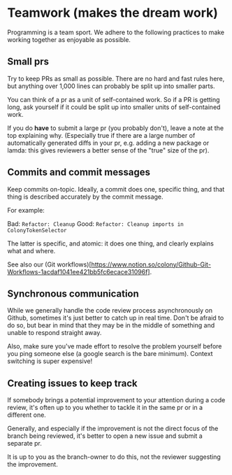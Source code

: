 # Teamwork (makes the dream work)

Programming is a team sport. We adhere to the following practices to make working together as enjoyable as possible.

## Small prs

Try to keep PRs as small as possible. There are no hard and fast rules here, but anything over 1,000 lines can probably be split up into smaller parts.

You can think of a pr as a unit of self-contained work. So if a PR is getting long, ask yourself if it could be split up into smaller units of self-contained work.

If you do **have** to submit a large pr (you probably don't), leave a note at the top explaining why. (Especially true if there are a large number of automatically generated diffs in your pr, e.g. adding a new package or lamda: this gives reviewers a better sense of the "true" size of the pr).

## Commits and commit messages

Keep commits on-topic. Ideally, a commit does one, specific thing, and that thing is described accurately by the commit message.

For example:

Bad: `Refactor: Cleanup`
Good: `Refactor: Cleanup imports in ColonyTokenSelector`

The latter is specific, and atomic: it does one thing, and clearly explains what and where.

See also our (Git workflows)[https://www.notion.so/colony/Github-Git-Workflows-1acdaf1041ee421bb5fc6ecace31096f].

## Synchronous communication

While we generally handle the code review process asynchronously on Github, sometimes it's just better to catch up in real time. Don't be afraid to do so, but bear in mind that they may be in the middle of something and unable to respond straight away.

Also, make sure you've made effort to resolve the problem yourself before you ping someone else (a google search is the bare minimum). Context switching is super expensive!

## Creating issues to keep track

If somebody brings a potential improvement to your attention during a code review, it's often up to you whether to tackle it in the same pr or in a different one.

Generally, and especially if the improvement is not the direct focus of the branch being reviewed, it's better to open a new issue and submit a separate pr.

It is up to you as the branch-owner to do this, not the reviewer suggesting the improvement.
